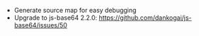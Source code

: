- Generate source map for easy debugging
- Upgrade to js-base64 2.2.0: https://github.com/dankogai/js-base64/issues/50
